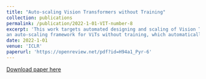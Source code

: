 ```yaml
---
title: "Auto-scaling Vision Transformers without Training"
collection: publications
permalink: /publication/2022-1-01-VIT-number-8
excerpt: 'This work targets automated designing and scaling of Vision Transformers (ViTs). We propose As-ViT, 
an auto-scaling framework for ViTs without training, which automatically discovers and scales up ViTs in an efficient and principled manner.'
date: 2022-1-01
venue: 'ICLR'
paperurl: 'https://openreview.net/pdf?id=H94a1_Pyr-6'
---
```


[Download paper here](https://openreview.net/pdf?id=H94a1_Pyr-6)

